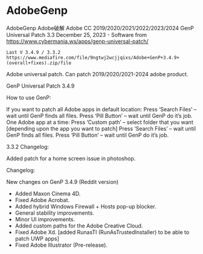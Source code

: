 # AdobeGenp
AdobeGenp Adobe破解 Adobe CC 2019/2020/2021/2022/2023/2024 GenP Universal Patch 3.3 December 25, 2023 - Software  from https://www.cybermania.ws/apps/genp-universal-patch/



    Last V 3.4.9 / 3.3.2
    https://www.mediafire.com/file/9ngtwj2wcjjqixs/Adobe+GenP+3.4.9+(overall+fixes).zip/file



Adobe universal patch. Can patch 2019/2020/2021-2024 adobe product.

GenP Universal Patch 3.4.9

How to use GenP:

If you want to patch all Adobe apps in default location:
Press ‘Search Files’ – wait until GenP finds all files.
Press ‘Pill Button’ – wait until GenP do it’s job.
One Adobe app at a time:
Press ‘Custom path’ – select folder that you want [depending upon the app you want to patch]
Press ‘Search Files’ – wait until GenP finds all files.
Press ‘Pill Button’ – wait until GenP do it’s job.

3.3.2  Changelog:

Added patch for a home screen issue in photoshop.



Changelog:

New changes on GenP 3.4.9 (Reddit version)

+ Added Maxon Cinema 4D.
+ Fixed Adobe Acrobat.
+ Added hybrid Windows Firewall + Hosts pop-up blocker.
+ General stability improvements.
+ Minor UI improvements.
+ Added custom paths for the Adobe Creative Cloud.
+ Fixed Adobe Xd. [added RunasTI (RunAsTrustedInstaller) to be able to patch UWP apps]
+ Fixed Adobe Illustrator (Pre-release).
 

